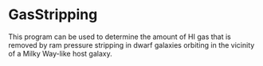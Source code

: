 # GasStripping
This program can be used to determine the amount of HI gas that is removed by ram pressure stripping in dwarf galaxies orbiting in the vicinity of a Milky Way-like host galaxy.
